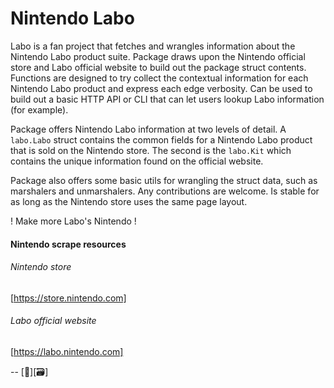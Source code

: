 # Nintendo Labo


Labo is a fan project that fetches and wrangles information about the Nintendo Labo product suite. Package draws upon the Nintendo official store and Labo official website to build out the package struct contents. Functions are designed to try collect the contextual information for each Nintendo Labo product and express each edge verbosity. Can be used to build out a basic HTTP API or CLI that can let users lookup Labo information (for example).

Package offers Nintendo Labo information at two levels of detail. A `labo.Labo` struct contains the common fields for a Nintendo Labo product that is sold on the Nintendo store. The second is the `labo.Kit` which contains the unique information found on the official website. 

Package also offers some basic utils for wrangling the struct data, such as marshalers and unmarshalers. Any contributions are welcome. Is stable for as long as the Nintendo store uses the same page layout.


! Make more Labo's Nintendo !


#### Nintendo scrape resources
###### Nintendo store
[https://store.nintendo.com]
###### Labo official website
[https://labo.nintendo.com]

--
[🗾][🗃️]
